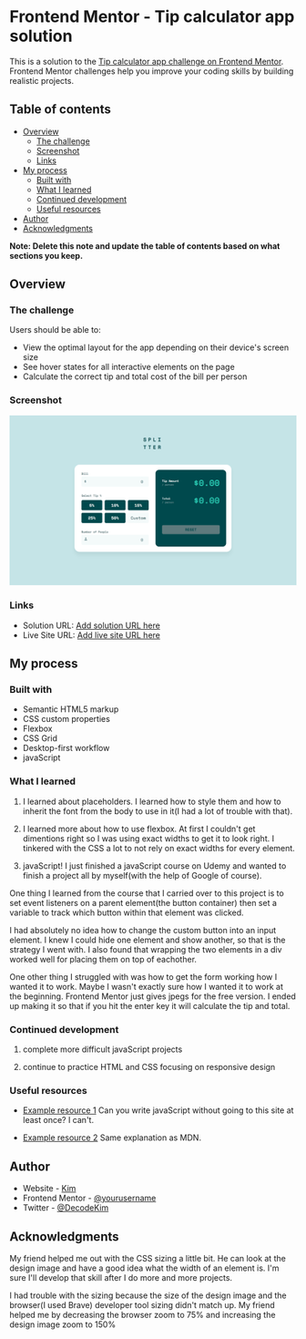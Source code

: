 # Frontend Mentor - Tip calculator app solution

This is a solution to the [Tip calculator app challenge on Frontend Mentor](https://www.frontendmentor.io/challenges/tip-calculator-app-ugJNGbJUX). Frontend Mentor challenges help you improve your coding skills by building realistic projects.

## Table of contents

- [Overview](#overview)
  - [The challenge](#the-challenge)
  - [Screenshot](#screenshot)
  - [Links](#links)
- [My process](#my-process)
  - [Built with](#built-with)
  - [What I learned](#what-i-learned)
  - [Continued development](#continued-development)
  - [Useful resources](#useful-resources)
- [Author](#author)
- [Acknowledgments](#acknowledgments)

**Note: Delete this note and update the table of contents based on what sections you keep.**

## Overview

### The challenge

Users should be able to:

- View the optimal layout for the app depending on their device's screen size
- See hover states for all interactive elements on the page
- Calculate the correct tip and total cost of the bill per person

### Screenshot

![](screen-shot.png)

### Links

- Solution URL: [Add solution URL here](https://your-solution-url.com)
- Live Site URL: [Add live site URL here](https://your-live-site-url.com)

## My process

### Built with

- Semantic HTML5 markup
- CSS custom properties
- Flexbox
- CSS Grid
- Desktop-first workflow
- javaScript

### What I learned

1.  I learned about placeholders. I learned how to style them and how to inherit the font from the body to use in it(I had a lot of trouble with that).

2.  I learned more about how to use flexbox. At first I couldn't get dimentions right so I was using exact widths to get it to look right. I tinkered with the CSS a lot to not rely on exact widths for every element.

3.  javaScript! I just finished a javaScript course on Udemy and wanted to finish a project all by myself(with the help of Google of course).

One thing I learned from the course that I carried over to this project is to set event listeners on a parent element(the button container) then set a variable to track which button within that element was clicked.

I had absolutely no idea how to change the custom button into an input element. I knew I could hide one element and show another, so that is the strategy I went with. I also found that wrapping the two elements in a div worked well for placing them on top of eachother.

One other thing I struggled with was how to get the form working how I wanted it to work. Maybe I wasn't exactly sure how I wanted it to work at the beginning. Frontend Mentor just gives jpegs for the free version. I ended up making it so that if you hit the enter key it will calculate the tip and total.

### Continued development

1.  complete more difficult javaScript projects

2.  continue to practice HTML and CSS focusing on responsive design

### Useful resources

- [Example resource 1](https://developer.mozilla.org) Can you write javaScript without going to this site at least once? I can't.

- [Example resource 2](https://stackoverflow.com/) Same explanation as MDN.

## Author

- Website - [Kim](https://www.your-site.com)
- Frontend Mentor - [@yourusername](https://www.frontendmentor.io/profile/yourusername)
- Twitter - [@DecodeKim](https://www.twitter.com/decodekim)

## Acknowledgments

My friend helped me out with the CSS sizing a little bit. He can look at the design image and have a good idea what the width of an element is. I'm sure I'll develop that skill after I do more and more projects.

I had trouble with the sizing because the size of the design image and the browser(I used Brave) developer tool sizing didn't match up. My friend helped me by decreasing the browser zoom to 75% and increasing the design image zoom to 150%
